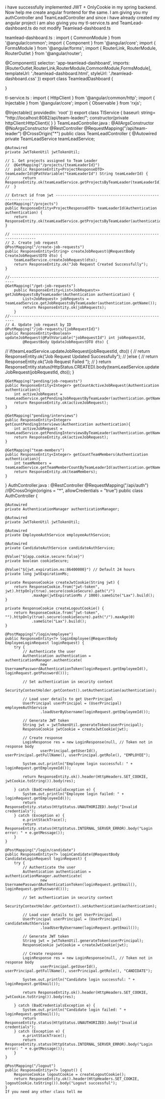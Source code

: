 i have successfully implemented JWT + OnlyCookie in my spring backend. Now help me create angular frontend for the same.
I am giving you my authController and TeamLeadController and since i have already created my angular project i am also giving you my tl-service.ts and 
TeamLead-dashboard.ts do not modify Teamlead-dashboard.ts

teamlead-dashboard.ts :
import { CommonModule } from '@angular/common';
import { Component } from '@angular/core';
import { FormsModule } from '@angular/forms';
import { RouterLink, RouterModule, RouterOutlet } from '@angular/router';

@Component({
  selector: 'app-teamlead-dashboard',
  imports: [RouterOutlet,RouterLink,RouterModule,CommonModule,FormsModule],
  templateUrl: './teamlead-dashboard.html',
  styleUrl: './teamlead-dashboard.css'
})
export class TeamleadDashboard {

}

tl-service.ts : 
import { HttpClient } from '@angular/common/http';
import { Injectable } from '@angular/core';
import { Observable } from 'rxjs';

@Injectable({
  providedIn: 'root'
})
export class TlService {
  baseurl: string= "http://localhost:8082/api/team-leader/";
  constructor(private httpClient:HttpClient){
  }
}
TeamLeadController.java : 
@AllArgsConstructor
@NoArgsConstructor
@RestController
@RequestMapping("/api/team-leader")
@CrossOrigin("*")
public class TeamLeadController {
	@Autowired
	private TeamLeadService teamLeadService;
	
	@Autowired
	private JwtTokenUtil jwtTokenUtil;

	// 1. Get projects assigned to Team Leader
	//	@GetMapping("/projects/{teamLeaderId}")
	//	public ResponseEntity<ProjectResponseDTO> teamLeaderId(@PathVariable("teamLeaderId") String teamLeaderId) {
	//		return ResponseEntity.ok(teamLeadService.getProjectsByTeamLeader(teamLeaderId));
	//	}
	
	// Extract id from jwt ------------------------------------------------------------
	@GetMapping("/projects")
	public ResponseEntity<ProjectResponseDTO> teamLeaderId(Authentication authentication) {
		return ResponseEntity.ok(teamLeadService.getProjectsByTeamLeader(authentication.getName()));
	}
	
    // ---------------------------------------------------------------------------------
	// 2. Create job request
	@PostMapping("/create-job-requests")
	public ResponseEntity<String> createJobRequest(@RequestBody CreateJobRequestDTO dto) {
		teamLeadService.createJobRequest(dto);
		return ResponseEntity.ok("Job Request Created Successfully");
	}

	//------------------------------------------------------------------------
	@GetMapping("/get-job-requests")
		public ResponseEntity<List<JobRequest>> getJobRequestsByTeamLeader(Authentication authentication) {		 
			List<JobRequest> jobRequests = teamLeadService.getJobRequestsByTeamLeader(authentication.getName());
			return ResponseEntity.ok(jobRequests);
		}
	//------------------------------------------------------------------------
	// 4. Update job request by ID
	@PutMapping("/job-requests/{jobRequestId}")
	public ResponseEntity<Boolean> updateJobRequest(@PathVariable("jobRequestId") int jobRequestId,
			@RequestBody UpdateJobRequestDTO dto) {
//		if(teamLeadService.updateJobRequest(jobRequestId, dto)) {
//		return ResponseEntity.ok("Job Request Updated Successfully");
//		}else {
//			return ResponseEntity.ok("Job Request Failed ");
//		}
		return ResponseEntity.status(HttpStatus.CREATED).body(teamLeadService.updateJobRequest(jobRequestId, dto));
	}
	
	@GetMapping("pending/job-requests")
	public ResponseEntity<Integer> getCountActiveJobRequest(Authentication authentication){
		int activeJobRequest = teamLeadService.getPendingJobRequestByTeamLeader(authentication.getName());
		return ResponseEntity.ok(activeJobRequest);
	}
	
	@GetMapping("pending/interviews")
	public ResponseEntity<Integer> getCountPendingInterviews(Authentication authentication){
		int activeJobRequest = teamLeadService.getPendingInterviewsByTeamLeader(authentication.getName());
		return ResponseEntity.ok(activeJobRequest);
	}
	
	@GetMapping("team-members")
	public ResponseEntity<Integer> getCountTeamMembers(Authentication authentication){
		int teamMembers = teamLeadService.getTeamMemberCountByTeamLeaderId(authentication.getName());
		return ResponseEntity.ok(teamMembers);
	}
}
AuthController.java : 
@RestController
@RequestMapping("/api/auth")
//@CrossOrigin(origins = "*", allowCredentials = "true")
public class AuthController {

	@Autowired
	private AuthenticationManager authenticationManager;

	@Autowired
	private JwtTokenUtil jwtTokenUtil;

	@Autowired
	private EmployeeAuthService employeeAuthService;

	@Autowired
	private CandidateAuthService candidateAuthService;

	@Value("${app.cookie.secure:false}")
	private boolean cookieSecure;

	@Value("${jwt.expiration.ms:86400000}") // Default 24 hours
	private long jwtExpirationMs;

	private ResponseCookie createJwtCookie(String jwt) {
		return ResponseCookie.from("jwt-token", jwt).httpOnly(true).secure(cookieSecure).path("/")
				.maxAge(jwtExpirationMs / 1000).sameSite("Lax").build();
	}

	private ResponseCookie createLogoutCookie() {
		return ResponseCookie.from("jwt-token", "").httpOnly(true).secure(cookieSecure).path("/").maxAge(0)
				.sameSite("Lax").build();
	}

	@PostMapping("/login/employee")
	public ResponseEntity<?> loginEmployee(@RequestBody EmployeeLoginRequest loginRequest) {
		try {
			// Authenticate the user
			Authentication authentication = authenticationManager.authenticate(
					new UsernamePasswordAuthenticationToken(loginRequest.getEmployeeId(), loginRequest.getPassword()));

			// Set authentication in security context
			SecurityContextHolder.getContext().setAuthentication(authentication);

			// Load user details to get UserPrincipal
			UserPrincipal userPrincipal = (UserPrincipal) employeeAuthService
					.loadUserByUsername(loginRequest.getEmployeeId());

			// Generate JWT token
			String jwt = jwtTokenUtil.generateToken(userPrincipal);
			ResponseCookie jwtCookie = createJwtCookie(jwt);

			// Create response
			LoginResponse res = new LoginResponse(null, // Token not in response body
					userPrincipal.getUserId(), userPrincipal.getFullName(), userPrincipal.getRole(), "EMPLOYEE");

			System.out.println("Employee login successful: " + loginRequest.getEmployeeId());

			return ResponseEntity.ok().header(HttpHeaders.SET_COOKIE, jwtCookie.toString()).body(res);

		} catch (BadCredentialsException e) {
			System.out.println("Employee login failed: " + loginRequest.getEmployeeId());
			return ResponseEntity.status(HttpStatus.UNAUTHORIZED).body("Invalid credentials");
		} catch (Exception e) {
			e.printStackTrace();
			return ResponseEntity.status(HttpStatus.INTERNAL_SERVER_ERROR).body("Login error: " + e.getMessage());
		}
	}

	@PostMapping("/login/candidate")
	public ResponseEntity<?> loginCandidate(@RequestBody CandidateLoginRequest loginRequest) {
		try {
			// Authenticate the user
			Authentication authentication = authenticationManager.authenticate(
					new UsernamePasswordAuthenticationToken(loginRequest.getEmail(), loginRequest.getPassword()));

			// Set authentication in security context
			SecurityContextHolder.getContext().setAuthentication(authentication);

			// Load user details to get UserPrincipal
			UserPrincipal userPrincipal = (UserPrincipal) candidateAuthService
					.loadUserByUsername(loginRequest.getEmail());

			// Generate JWT token
			String jwt = jwtTokenUtil.generateToken(userPrincipal);
			ResponseCookie jwtCookie = createJwtCookie(jwt);

			// Create response
			LoginResponse res = new LoginResponse(null, // Token not in response body
					userPrincipal.getUserId(), userPrincipal.getFullName(), userPrincipal.getRole(), "CANDIDATE");

			System.out.println("Candidate login successful: " + loginRequest.getEmail());

			return ResponseEntity.ok().header(HttpHeaders.SET_COOKIE, jwtCookie.toString()).body(res);

		} catch (BadCredentialsException e) {
			System.out.println("Candidate login failed: " + loginRequest.getEmail());
			return ResponseEntity.status(HttpStatus.UNAUTHORIZED).body("Invalid credentials");
		} catch (Exception e) {
			e.printStackTrace();
			return ResponseEntity.status(HttpStatus.INTERNAL_SERVER_ERROR).body("Login error: " + e.getMessage());
		}
	}

	@PostMapping("/logout")
	public ResponseEntity<?> logout() {
		ResponseCookie logoutCookie = createLogoutCookie();
		return ResponseEntity.ok().header(HttpHeaders.SET_COOKIE, logoutCookie.toString()).body("Logout successful");
	}
	If you need any other class tell me 
